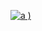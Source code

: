 [
![a](https://user-images.githubusercontent.com/52860492/62143298-aeb81580-b2e7-11e9-8ae8-5d765043bc0c.jpg)
)
](https://newsmania.club/?p=22)
